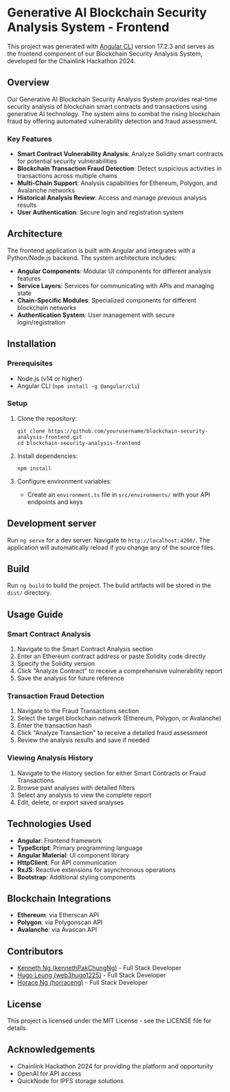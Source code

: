 # Generative AI Blockchain Security Analysis System - Frontend

This project was generated with [Angular CLI](https://github.com/angular/angular-cli) version 17.2.3 and serves as the frontend component of our Blockchain Security Analysis System, developed for the Chainlink Hackathon 2024.

## Overview

Our Generative AI Blockchain Security Analysis System provides real-time security analysis of blockchain smart contracts and transactions using generative AI technology. The system aims to combat the rising blockchain fraud by offering automated vulnerability detection and fraud assessment.

### Key Features

- **Smart Contract Vulnerability Analysis**: Analyze Solidity smart contracts for potential security vulnerabilities
- **Blockchain Transaction Fraud Detection**: Detect suspicious activities in transactions across multiple chains
- **Multi-Chain Support**: Analysis capabilities for Ethereum, Polygon, and Avalanche networks
- **Historical Analysis Review**: Access and manage previous analysis results
- **User Authentication**: Secure login and registration system

## Architecture

The frontend application is built with Angular and integrates with a Python/Node.js backend. The system architecture includes:

- **Angular Components**: Modular UI components for different analysis features
- **Service Layers**: Services for communicating with APIs and managing state
- **Chain-Specific Modules**: Specialized components for different blockchain networks
- **Authentication System**: User management with secure login/registration

## Installation

### Prerequisites

- Node.js (v14 or higher)
- Angular CLI (`npm install -g @angular/cli`)

### Setup

1. Clone the repository:
   ```
   git clone https://github.com/yourusername/blockchain-security-analysis-frontend.git
   cd blockchain-security-analysis-frontend
   ```

2. Install dependencies:
   ```
   npm install
   ```

3. Configure environment variables:
   - Create an `environment.ts` file in `src/environments/` with your API endpoints and keys

## Development server

Run `ng serve` for a dev server. Navigate to `http://localhost:4200/`. The application will automatically reload if you change any of the source files.

## Build

Run `ng build` to build the project. The build artifacts will be stored in the `dist/` directory.

## Usage Guide

### Smart Contract Analysis

1. Navigate to the Smart Contract Analysis section
2. Enter an Ethereum contract address or paste Solidity code directly
3. Specify the Solidity version
4. Click "Analyze Contract" to receive a comprehensive vulnerability report
5. Save the analysis for future reference

### Transaction Fraud Detection

1. Navigate to the Fraud Transactions section
2. Select the target blockchain network (Ethereum, Polygon, or Avalanche)
3. Enter the transaction hash
4. Click "Analyze Transaction" to receive a detailed fraud assessment
5. Review the analysis results and save if needed

### Viewing Analysis History

1. Navigate to the History section for either Smart Contracts or Fraud Transactions
2. Browse past analyses with detailed filters
3. Select any analysis to view the complete report
4. Edit, delete, or export saved analyses

## Technologies Used

- **Angular**: Frontend framework
- **TypeScript**: Primary programming language
- **Angular Material**: UI component library
- **HttpClient**: For API communication
- **RxJS**: Reactive extensions for asynchronous operations
- **Bootstrap**: Additional styling components

## Blockchain Integrations

- **Ethereum**: via Etherscan API
- **Polygon**: via Polygonscan API
- **Avalanche**: via Avascan API

## Contributors

- [Kenneth Ng (kennethPakChungNg)](https://github.com/kennethPakChungNg) - Full Stack Developer
- [Hugo Leung (web3hugo1225)](https://github.com/web3hugo1225) - Full Stack Developer
- [Horace Ng (horraceng)](https://github.com/horraceng) - Full Stack Developer

## License

This project is licensed under the MIT License - see the LICENSE file for details.

## Acknowledgements

- Chainlink Hackathon 2024 for providing the platform and opportunity
- OpenAI for API access
- QuickNode for IPFS storage solutions
